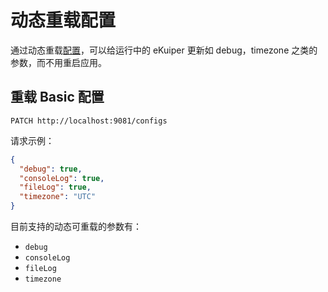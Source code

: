 # 动态重载配置

通过动态重载[配置](../../configuration/global_configurations.md)，可以给运行中的 eKuiper 更新如 debug，timezone 之类的参数，而不用重启应用。

## 重载 Basic 配置

```shell
PATCH http://localhost:9081/configs
```

请求示例：

```json
{
  "debug": true,
  "consoleLog": true,
  "fileLog": true,
  "timezone": "UTC"
}
```

目前支持的动态可重载的参数有：

- `debug`
- `consoleLog`
- `fileLog`
- `timezone`
